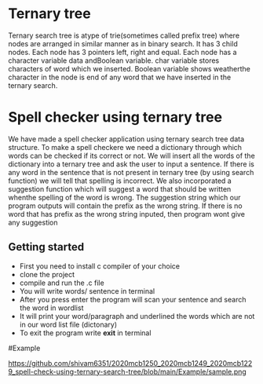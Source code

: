 # Ternary tree
Ternary search tree is atype of trie(sometimes called prefix tree) where nodes are arranged in similar manner as in binary search. 
It has 3 child nodes. Each node has 3 pointers left, right and equal. Each node has a character variable data andBoolean variable. char variable stores characters of word which we inserted. Boolean variable shows weatherthe character in the node is end of any word that we have inserted in the ternary search.
 
# Spell checker using ternary tree
We have made a spell checker application using ternary search tree data structure.
To make a spell checkere we need a dictionary through which words can be checked if its correct or not. We will insert all the words of the dictionary into a ternary tree and ask the user to input a sentence. If there is any word in the sentence that is not present in ternary tree (by using search function) we will tell that spelling is incorrect. We also incorporated a suggestion function which will suggest a word that should be written whenthe spelling of the word is wrong. The suggestion string which our program outputs will contain the prefix as the wrong string. If there is no word that has prefix as the wrong string inputed, then program wont give any suggestion

## Getting started
* First you need to install c compiler of your choice
* clone the project
* compile and run the .c file
* You will write words/ sentence in terminal
* After you press enter the program will scan your sentence and search the word in wordlist
* It will print your word/paragraph and underlined the words which are not in our word list file (dictonary)
* To exit the program write **exit** in terminal

#Example

https://github.com/shivam6351/2020mcb1250_2020mcb1249_2020mcb1229_spell-check-using-ternary-search-tree/blob/main/Example/sample.png
